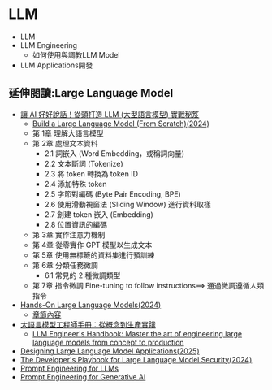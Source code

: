# LLM
- LLM
- LLM Engineering
  - 如何使用與調教LLM Model 
- LLM Applications開發 

## 延伸閱讀:Large Language Model
- [讓 AI 好好說話！從頭打造 LLM (大型語言模型) 實戰秘笈](https://www.tenlong.com.tw/products/9789863128236?list_name=sp)
  - [Build a Large Language Model (From Scratch)(2024)](https://learning.oreilly.com/library/view/build-a-large/9781633437166/)
  - 第 1章 理解大語言模型
  - 第 2章 處理文本資料
    - 2.1 詞嵌入 (Word Embedding，或稱詞向量)
    - 2.2 文本斷詞 (Tokenize)
    - 2.3 將 token 轉換為 token ID
    - 2.4 添加特殊 token
    - 2.5 字節對編碼 (Byte Pair Encoding, BPE)
    - 2.6 使用滑動視窗法 (Sliding Window) 進行資料取樣
    - 2.7 創建 token 嵌入 (Embedding)
    - 2.8 位置資訊的編碼 
  - 第 3章 實作注意力機制
  - 第 4章 從零實作 GPT 模型以生成文本
  - 第 5章 使用無標籤的資料集進行預訓練
  - 第 6章 分類任務微調
    - 6.1 常見的 2 種微調類型
  - 第 7章 指令微調  Fine-tuning to follow instructions==> 通過微調遵循人類指令
- [Hands-On Large Language Models(2024)](https://learning.oreilly.com/library/view/hands-on-large-language/9781098150952/)
  - [章節內容](LLM_BOOK_Content.md) 
- [大語言模型工程師手冊：從概念到生產實踐](https://www.tenlong.com.tw/products/9787115667373?list_name=srh)
  - [LLM Engineer's Handbook: Master the art of engineering large language models from concept to production](https://www.tenlong.com.tw/products/9787115667373?list_name=srh)
- [Designing Large Language Model Applications(2025)](https://learning.oreilly.com/library/view/designing-large-language/9781098150495/)
- [The Developer's Playbook for Large Language Model Security(2024)](https://learning.oreilly.com/library/view/the-developers-playbook/9781098162191/)
- [Prompt Engineering for LLMs](https://learning.oreilly.com/library/view/prompt-engineering-for/9781098156145/)
- [Prompt Engineering for Generative AI](https://learning.oreilly.com/library/view/prompt-engineering-for/9781098153427/)

